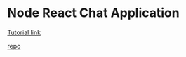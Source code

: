 # Node React Chat Application

[Tutorial link](https://www.youtube.com/watch?v=soerr09FYCw&list=PLvXDmnBbOF7R2AVit9M9cjbmC7CC48tyD)

[repo](https://ipenywis.com/tutorials/Node.js-Socket.io-Introduction-and-Getting-Started-01)

